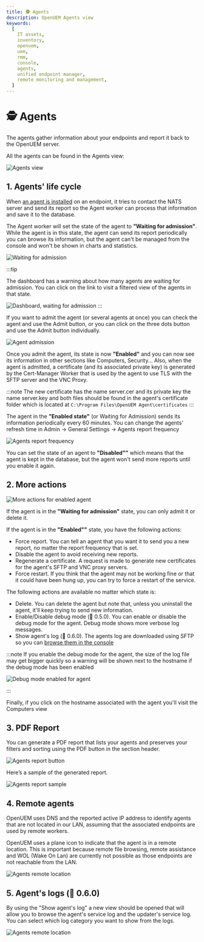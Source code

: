 ```yaml
---
title: 🕵 Agents
description: OpenUEM Agents view
keywords:
  [
    IT assets,
    inventory,
    openuem,
    uem,
    rmm,
    console,
    agents,
    unified endpoint manager,
    remote monitoring and management,
  ]
---
```


# 🕵 Agents

The agents gather information about your endpoints and report it back to the OpenUEM server.

All the agents can be found in the Agents view:

![Agents view](/img/console/agents_list.png)

## 1. Agents' life cycle

When [an agent is installed](/docs/Installation/Agent/windows) on an endpoint, it tries to contact the NATS server and send its report so the Agent worker can process that information and save it to the database.

The Agent worker will set the state of the agent to **"Waiting for admission"**. While the agent is in this state, the agent can send its report periodically you can browse its information, but the agent can't be managed from the console and won't be shown in charts and statistics.

![Waiting for admission](/img/console/waiting_for_admission.png)

:::tip

The dashboard has a warning about how many agents are waiting for admission. You can click on the link to visit a filtered view of the agents in that state.

![Dashboard, waiting for admission](/img/console/dashboard_waiting_for_admission.png)
:::

If you want to admit the agent (or several agents at once) you can check the agent and use the Admit button, or you can click on the three dots button and use the Admit button individually.

![Agent admission](/img/console/agent_admission.png)

Once you admit the agent, its state is now **"Enabled"** and you can now see its information in other sections like Computers, Security... Also, when the agent is admitted, a certificate (and its associated private key) is generated by the Cert-Manager Worker that is used by the agent to use TLS with the SFTP server and the VNC Proxy.

:::note
The new certificate has the name server.cer and its private key the name server.key and both files should be found in the agent's certificate folder which is located at `C:\Program Files\OpenUEM Agent\certificates`
:::

The agent in the **"Enabled state"** (or Waiting for Admission) sends its information periodically every 60 minutes. You can change the agents' refresh time in Admin -> General Settings -> Agents report frequency

![Agents report frequency](/img/console/report_frequency.png)

You can set the state of an agent to **"Disabled""** which means that the agent is kept in the database, but the agent won't send more reports until you enable it again.

## 2. More actions

![More actions for enabled agent](/img/console/more_actions_enabled_agent.png)

If the agent is in the **"Waiting for admission"** state, you can only admit it or delete it.

If the agent is in the **"Enabled""** state, you have the following actions:

- Force report. You can tell an agent that you want it to send you a new report, no matter the report frequency that is set.
- Disable the agent to avoid receiving new reports.
- Regenerate a certificate. A request is made to generate new certificates for the agent's SFTP and VNC proxy servers.
- Force restart. If you think that the agent may not be working fine or that it could have been hung up, you can try to force a restart of the service.

The following actions are available no matter which state is:

- Delete. You can delete the agent but note that, unless you uninstall the agent, it'll keep trying to send new information.
- Enable/Disable debug mode (🎯 0.5.0). You can enable or disable the debug mode for the agent. Debug mode shows more verbose log messages.
- Show agent's log (🎯 0.6.0). The agents log are downloaded using SFTP so you can [browse them in the console](/docs/Console/agents#5-agents-logs--060)

:::note
If you enable the debug mode for the agent, the size of the log file may get bigger quickly so a warning will be shown next to the hostname if the debug mode has been enabled

![Debug mode enabled for agent](/img/console/agent_debug_mode_enabled.png)

:::

Finally, if you click on the hostname associated with the agent you'll visit the Computers view

## 3. PDF Report

You can generate a PDF report that lists your agents and preserves your filters and sorting using the PDF button in the section header.

![Agents report button](/img/console/agents_report_button.png)

Here’s a sample of the generated report.

![Agents report sample](/img/console/agents_report_sample.png)

## 4. Remote agents

OpenUEM uses DNS and the reported active IP address to identify agents that are not located in our LAN, assuming that the associated endpoints are used by remote workers.

OpenUEM uses a plane icon to indicate that the agent is in a remote location. This is important because remote file browsing, remote assistance and WOL (Wake On Lan) are currently not possible as those endpoints are not reachable from the LAN.

![Agents remote location](/img/console/remote_location.png)

## 5. Agent's logs (🎯 0.6.0)

By using the "Show agent's log" a new view should be opened that will allow you to browse the agent's service log and the updater's service log. You can select which log category you want to show from the logs.

![Agents remote location](/img/console/agents_logs.png)
